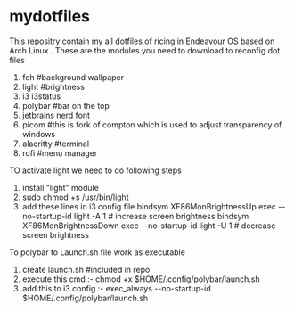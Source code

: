 # mydotfiles
This repositry contain my all dotfiles of ricing in Endeavour OS based on Arch Linux .
These are the modules you need to download to reconfig dot files 
1. feh #background  wallpaper
2. light #brightness
3. i3 i3status 
4. polybar #bar on the top
5. jetbrains nerd font 
6. picom #this is fork of compton which is used to adjust transparency of windows
7. alacritty #terminal  
8. rofi #menu manager 

TO activate light we need to do following steps 
1. install "light" module
2. sudo chmod +s /usr/bin/light
3. add these lines in i3 config file 
bindsym XF86MonBrightnessUp exec --no-startup-id light -A 1 # increase screen brightness
bindsym XF86MonBrightnessDown exec --no-startup-id light -U 1 # decrease screen brightness

To polybar to Launch.sh file work as executable 
1. create launch.sh #included in repo 
2. execute this cmd :-  chmod +x $HOME/.config/polybar/launch.sh
3. add this to i3 config :- 
exec_always --no-startup-id $HOME/.config/polybar/launch.sh
